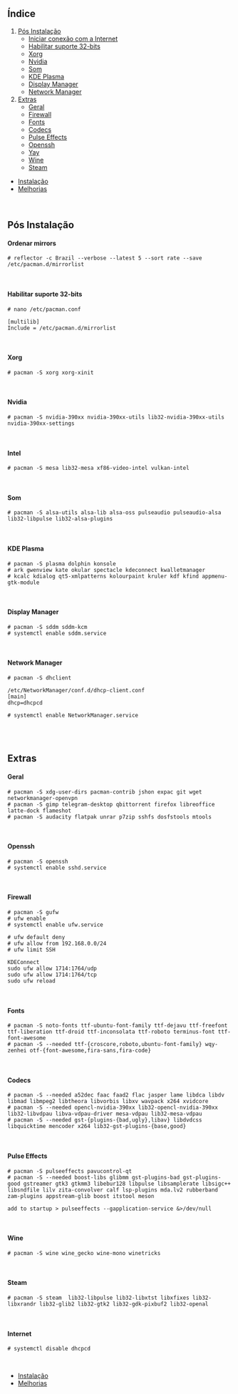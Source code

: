 ## Índice

1. [Pós Instalação](#pós-instalação)
    - [Iniciar conexão com a Internet](#iniciar-conexão-com-a-internet)
    - [Habilitar suporte 32-bits](#habilitar-suporte-32-bits)
    - [Xorg](#xorg)
    - [Nvidia](#nvidia)
    - [Som](#som)
    - [KDE Plasma](#kde-plasma)
    - [Display Manager](#display-manager)
    - [Network Manager](#network-manager)
2. [Extras](#extras)
    - [Geral](#geral)
    - [Firewall](#firewall)
    - [Fonts](#fonts)
    - [Codecs](#codecs)
    - [Pulse Effects](#pulse-effects)
    - [Openssh](#openssh)
    - [Yay](#yay)
    - [Wine](#wine)
    - [Steam](#steam)
    
- [Instalação](https://github.com/dancp/arch-anotations/blob/master/arch-install.md)
- [Melhorias](https://github.com/dancp/arch-annotations/blob/master/tweaks.md)
<br>

## Pós Instalação

#### Ordenar mirrors
    # reflector -c Brazil --verbose --latest 5 --sort rate --save /etc/pacman.d/mirrorlist
<br>

#### Habilitar suporte 32-bits

    # nano /etc/pacman.conf
    
    [multilib]
    Include = /etc/pacman.d/mirrorlist
<br>

#### Xorg

    # pacman -S xorg xorg-xinit
<br>

#### Nvidia

    # pacman -S nvidia-390xx nvidia-390xx-utils lib32-nvidia-390xx-utils nvidia-390xx-settings
<br>

#### Intel

    # pacman -S mesa lib32-mesa xf86-video-intel vulkan-intel
<br>

#### Som

    # pacman -S alsa-utils alsa-lib alsa-oss pulseaudio pulseaudio-alsa lib32-libpulse lib32-alsa-plugins
<br>

#### KDE Plasma

    # pacman -S plasma dolphin konsole
    # ark gwenview kate okular spectacle kdeconnect kwalletmanager
    # kcalc kdialog qt5-xmlpatterns kolourpaint kruler kdf kfind appmenu-gtk-module
<br>

#### Display Manager

    # pacman -S sddm sddm-kcm
    # systemctl enable sddm.service
<br>

#### Network Manager

    # pacman -S dhclient
    
    /etc/NetworkManager/conf.d/dhcp-client.conf
    [main]
    dhcp=dhcpcd
    
    # systemctl enable NetworkManager.service
<br><br>

## Extras

#### Geral

    # pacman -S xdg-user-dirs pacman-contrib jshon expac git wget networkmanager-openvpn
    # pacman -S gimp telegram-desktop qbittorrent firefox libreoffice latte-dock flameshot
    # pacman -S audacity flatpak unrar p7zip sshfs dosfstools mtools
<br>

#### Openssh

    # pacman -S openssh
    # systemctl enable sshd.service
<br>

#### Firewall
 
    # pacman -S gufw
    # ufw enable
    # systemctl enable ufw.service
```    
# ufw default deny
# ufw allow from 192.168.0.0/24
# ufw limit SSH
```
```
KDEConnect
sudo ufw allow 1714:1764/udp
sudo ufw allow 1714:1764/tcp
sudo ufw reload
```
<br>

#### Fonts
 
    # pacman -S noto-fonts ttf-ubuntu-font-family ttf-dejavu ttf-freefont ttf-liberation ttf-droid ttf-inconsolata ttf-roboto terminus-font ttf-font-awesome
    # pacman -S --needed ttf-{croscore,roboto,ubuntu-font-family} wqy-zenhei otf-{font-awesome,fira-sans,fira-code}
<br>

#### Codecs

    # pacman -S --needed a52dec faac faad2 flac jasper lame libdca libdv libmad libmpeg2 libtheora libvorbis libxv wavpack x264 xvidcore 
    # pacman -S --needed opencl-nvidia-390xx lib32-opencl-nvidia-390xx lib32-libvdpau libva-vdpau-driver mesa-vdpau lib32-mesa-vdpau
    # pacman -S --needed gst-{plugins-{bad,ugly},libav} libdvdcss libquicktime mencoder x264 lib32-gst-plugins-{base,good}
<br>

#### Pulse Effects
  
    # pacman -S pulseeffects pavucontrol-qt
    # pacman -S --needed boost-libs glibmm gst-plugins-bad gst-plugins-good gstreamer gtk3 gtkmm3 libebur128 libpulse libsamplerate libsigc++ libsndfile lilv zita-convolver calf lsp-plugins mda.lv2 rubberband zam-plugins appstream-glib boost itstool meson
    
    add to startup > pulseeffects --gapplication-service &>/dev/null
<br>

#### Wine

    # pacman -S wine wine_gecko wine-mono winetricks
<br>

#### Steam
 
    # pacman -S steam  lib32-libpulse lib32-libxtst libxfixes lib32-libxrandr lib32-glib2 lib32-gtk2 lib32-gdk-pixbuf2 lib32-openal
<br>

#### Internet
    # systemctl disable dhcpcd
<br>

- [Instalação](https://github.com/dancp/arch-anotations/blob/master/arch-install.md)
- [Melhorias](https://github.com/dancp/arch-annotations/blob/master/tweaks.md)
